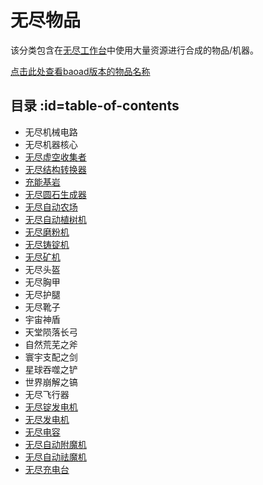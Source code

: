 # 无尽物品 

该分类包含在[无尽工作台](./Infinity-Forge)中使用大量资源进行合成的物品/机器。

[点击此处查看baoad版本的物品名称](./Infinity-Items)

## 目录 :id=table-of-contents

- 无尽机械电路
- 无尽机器核心
- [无尽虚空收集者](./Void-Harvester)
- [无尽结构转换器](./Singularity-Constructor)
- [充能基岩](./Powered-Bedrock)
- [无尽圆石生成器](./Cobblestone-Generator)
- [无尽自动农场](./Virtual-Farm)
- [无尽自动植树机](./Tree-Grower)
- [无尽磨粉机](./Dust-Extractor)
- [无尽铸锭机](./Ingot-Former)
- [无尽矿机](./Quarries)
- 无尽头盔
- 无尽胸甲
- 无尽护腿
- 无尽靴子
- 宇宙神盾
- 天堂陨落长弓
- 自然荒芜之斧
- 寰宇支配之剑
- 星球吞噬之铲
- 世界崩解之镐
- 无尽飞行器
- [无尽锭发电机](./Infinity-Reactor)
- [无尽发电机](./Infinite-Panel)
- [无尽电容](./Slimefun-Extension#infinity-capacitor)
- [无尽自动附魔机](./Slimefun-Extension#infinity-enchanter)
- [无尽自动祛魔机](./Slimefun-Extension#infinity-disenchanter)
- [无尽充电台](./Slimefun-Extension#infinity-charger)
